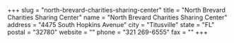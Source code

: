 +++
slug = "north-brevard-charities-sharing-center"
title = "North Brevard Charities Sharing Center"
name = "North Brevard Charities Sharing Center"
address = "4475 South Hopkins Avenue"
city = "Titusville"
state = "FL"
postal = "32780"
website = ""
phone = "321 269-6555"
fax = ""
+++
